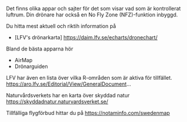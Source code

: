 ﻿Det finns olika appar och sajter för det som visar vad som är kontrollerat luftrum. Din drönare har också en No Fly Zone (NFZ)-funktion inbyggd.

Du hitta mest aktuell och riktih information på 

* [LFV's drönarkarta] https://daim.lfv.se/echarts/dronechart/

Bland de bästa apparna hör
* AirMap
* Drönarguiden

LFV har även en lista över vilka R-områden som är aktiva för tillfället.
https://aro.lfv.se/Editorial/View/GeneralDocument...

Naturvårdsverkets har en karta över skyddad natur
https://skyddadnatur.naturvardsverket.se/

Tillfälliga flygförbud hittar du på
https://notaminfo.com/swedenmap
